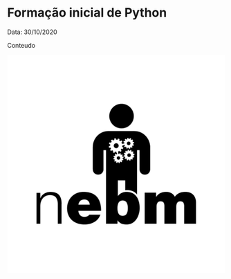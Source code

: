 # Formação inicial de Python

Data: 30/10/2020

Conteudo

![NEBM](/Apresentação/logos/Logo_NEBM_preto.png "NEBM")
